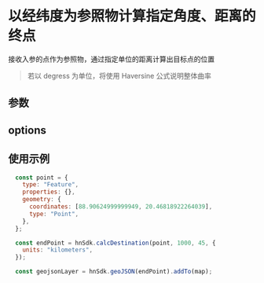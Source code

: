 # 以经纬度为参照物计算指定角度、距离的终点
接收入参的点作为参照物，通过指定单位的距离计算出目标点的位置
> 若以 degress 为单位，将使用 Haversine 公式说明整体曲率

## 参数
<CalcDestinationParamsTable />

## options
<CalcDestinationOptionsTable />

## 使用示例
```js
  const point = {
    type: "Feature",
    properties: {},
    geometry: {
      coordinates: [88.90624999999949, 20.46818922264039],
      type: "Point",
    },
  };

  const endPoint = hnSdk.calcDestination(point, 1000, 45, {
    units: "kilometers",
  });

  const geojsonLayer = hnSdk.geoJSON(endPoint).addTo(map);
```
